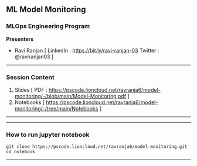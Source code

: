 ## ML Model Monitoring


### MLOps Engineering Program

**Presenters**
- Ravi Ranjan [ LinkedIn : https://bit.ly/ravi-ranjan-03  Twitter : @raviranjan03  ]

--- 

### Session Content

1. Slides [ PDF : https://pscode.lioncloud.net/ravranja6/model-monitoring/-/blob/main/Model-Monitoring.pdf ]
2. Notebooks [ https://pscode.lioncloud.net/ravranja6/model-monitoring/-/tree/main/Notebooks ]

--- 

--- 

### How to run jupyter notebook

```
git clone https://pscode.lioncloud.net/ravranja6/model-monitoring.git
cd notebook
```

--- 
